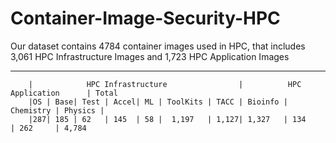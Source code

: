 # Container-Image-Security-HPC
Our dataset contains 4784 container images used in HPC, that includes 3,061 HPC Infrastructure Images and 1,723 HPC Application Images

-------------------------------------------------------------------------------------------------------------------
        |            HPC Infrastructure                |          HPC Application      | Total
        |OS | Base| Test | Accel| ML | ToolKits | TACC | Bioinfo | Chemistry | Physics |
        |287| 185 | 62   | 145  | 58 |  1,197   | 1,127| 1,327   | 134       | 262     | 4,784
